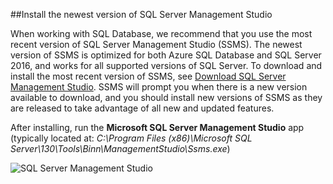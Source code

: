 ##Install the newest version of SQL Server Management Studio

  When working with SQL Database, we recommend that you use the most recent version of SQL Server Management Studio (SSMS). The newest version of SSMS is optimized for both Azure SQL Database and SQL Server 2016, and works for all supported versions of SQL Server. To download and install the most recent version of SSMS, see [Download SQL Server Management Studio](https://msdn.microsoft.com/library/mt238290.aspx). SSMS will prompt you when there is a new version available to download, and you should install new versions of SSMS as they are released to take advantage of all new and updated features.

  After installing, run the **Microsoft SQL Server Management Studio** app (typically located at: *C:\Program Files (x86)\Microsoft SQL Server\130\Tools\Binn\ManagementStudio\Ssms.exe*)

  ![SQL Server Management Studio](./media/sql-server-management-studio-install/ssms.png)



